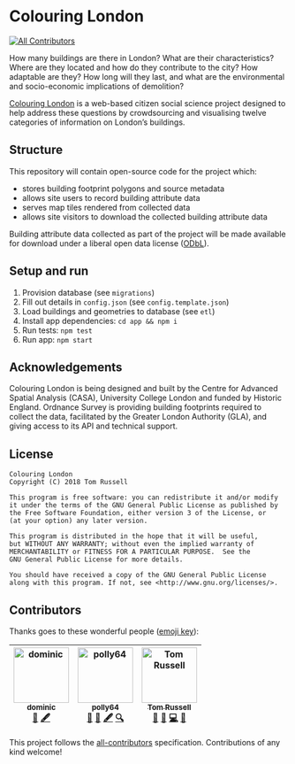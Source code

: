 # Colouring London
[![All Contributors](https://img.shields.io/badge/all_contributors-3-orange.svg?style=flat-square)](#contributors)

How many buildings are there in London? What are their characteristics? Where
are they located and how do they contribute to the city? How adaptable are
they? How long will they last, and what are the environmental and
socio-economic implications of demolition?

[Colouring London](http://colouring.london/) is a web-based citizen social
science project designed to help address these questions by crowdsourcing and
visualising twelve categories of information on London’s buildings.

## Structure

This repository will contain open-source code for the project which:
- stores building footprint polygons and source metadata
- allows site users to record building attribute data
- serves map tiles rendered from collected data
- allows site visitors to download the collected building attribute data

Building attribute data collected as part of the project will be made available
for download under a liberal open data license
([ODbL](https://opendatacommons.org/licenses/odbl/1.0/)).

## Setup and run

1. Provision database (see `migrations`)
1. Fill out details in `config.json` (see `config.template.json`)
1. Load buildings and geometries to database (see `etl`)
1. Install app dependencies: `cd app && npm i`
1. Run tests: `npm test`
1. Run app: `npm start`

## Acknowledgements

Colouring London is being designed and built by the Centre for Advanced Spatial
Analysis (CASA), University College London and funded by Historic England.
Ordnance Survey is providing building footprints required to collect the data,
facilitated by the Greater London Authority (GLA), and giving access to its API
and technical support.

## License

    Colouring London
    Copyright (C) 2018 Tom Russell

    This program is free software: you can redistribute it and/or modify
    it under the terms of the GNU General Public License as published by
    the Free Software Foundation, either version 3 of the License, or
    (at your option) any later version.

    This program is distributed in the hope that it will be useful,
    but WITHOUT ANY WARRANTY; without even the implied warranty of
    MERCHANTABILITY or FITNESS FOR A PARTICULAR PURPOSE.  See the
    GNU General Public License for more details.

    You should have received a copy of the GNU General Public License
    along with this program. If not, see <http://www.gnu.org/licenses/>.

## Contributors

Thanks goes to these wonderful people ([emoji key](https://github.com/all-contributors/all-contributors#emoji-key)):

<!-- ALL-CONTRIBUTORS-LIST:START - Do not remove or modify this section -->
<!-- prettier-ignore -->
| [<img src="https://avatars0.githubusercontent.com/u/6041913?v=4" width="100px;" alt="dominic"/><br /><sub><b>dominic</b></sub>](https://dghumphrey.co.uk/)<br />[🤔](#ideas-dominijk "Ideas, Planning, & Feedback") [🖋](#content-dominijk "Content") | [<img src="https://avatars3.githubusercontent.com/u/42236514?v=4" width="100px;" alt="polly64"/><br /><sub><b>polly64</b></sub>](https://github.com/polly64)<br />[🎨](#design-polly64 "Design") [🤔](#ideas-polly64 "Ideas, Planning, & Feedback") [🖋](#content-polly64 "Content") [🔍](#fundingFinding-polly64 "Funding Finding") | [<img src="https://avatars2.githubusercontent.com/u/2762769?v=4" width="100px;" alt="Tom Russell"/><br /><sub><b>Tom Russell</b></sub>](https://github.com/tomalrussell)<br />[🎨](#design-tomalrussell "Design") [🤔](#ideas-tomalrussell "Ideas, Planning, & Feedback") [💻](https://github.com/tomalrussell/colouring-london/commits?author=tomalrussell "Code") [📖](https://github.com/tomalrussell/colouring-london/commits?author=tomalrussell "Documentation") |
| :---: | :---: | :---: |
<!-- ALL-CONTRIBUTORS-LIST:END -->

This project follows the [all-contributors](https://github.com/all-contributors/all-contributors) specification. Contributions of any kind welcome!